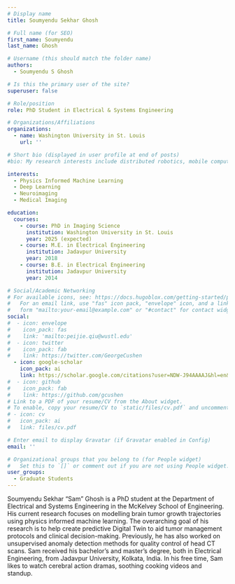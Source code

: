 ```yaml
---
# Display name
title: Soumyendu Sekhar Ghosh

# Full name (for SEO)
first_name: Soumyendu 
last_name: Ghosh

# Username (this should match the folder name)
authors:
  - Soumyendu S Ghosh

# Is this the primary user of the site?
superuser: false

# Role/position
role: PhD Student in Electrical & Systems Engineering

# Organizations/Affiliations
organizations:
  - name: Washington University in St. Louis
    url: ''

# Short bio (displayed in user profile at end of posts)
#bio: My research interests include distributed robotics, mobile computing and programmable matter.

interests:
  - Physics Informed Machine Learning
  - Deep Learning
  - Neuroimaging
  - Medical Imaging

education:
  courses:
    - course: PhD in Imaging Science
      institution: Washington University in St. Louis
      year: 2025 (expected)
    - course: M.E. in Electrical Engineering
      institution: Jadavpur University
      year: 2018
    - course: B.E. in Electrical Engineering
      institution: Jadavpur University
      year: 2014

# Social/Academic Networking
# For available icons, see: https://docs.hugoblox.com/getting-started/page-builder/#icons
#   For an email link, use "fas" icon pack, "envelope" icon, and a link in the
#   form "mailto:your-email@example.com" or "#contact" for contact widget.
social:
#  - icon: envelope
#    icon_pack: fas
#    link: 'mailto:peijie.qiu@wustl.edu'
#  - icon: twitter
#    icon_pack: fab
#    link: https://twitter.com/GeorgeCushen
  - icon: google-scholar
    icon_pack: ai
    link: https://scholar.google.com/citations?user=NDW-J94AAAAJ&hl=en&oi=ao
#  - icon: github
#    icon_pack: fab
#    link: https://github.com/gcushen
# Link to a PDF of your resume/CV from the About widget.
# To enable, copy your resume/CV to `static/files/cv.pdf` and uncomment the lines below.
# - icon: cv
#   icon_pack: ai
#   link: files/cv.pdf

# Enter email to display Gravatar (if Gravatar enabled in Config)
email: ''

# Organizational groups that you belong to (for People widget)
#   Set this to `[]` or comment out if you are not using People widget.
user_groups:
  - Graduate Students
---
```


Soumyendu Sekhar “Sam” Ghosh is a PhD student at the Department of Electrical and Systems Engineering in the McKelvey School of Engineering. His current research focuses on modelling brain tumor growth trajectories using physics informed machine learning. The overarching goal of his research is to help create predictive Digital Twin to aid tumor management protocols and clinical decision-making. Previously, he has also worked on unsupervised anomaly detection methods for quality control of head CT scans. Sam received his bachelor’s and master’s degree, both in Electrical Engineering, from Jadavpur University, Kolkata, India. 
In his free time, Sam likes to watch cerebral action dramas, soothing cooking videos and standup.
